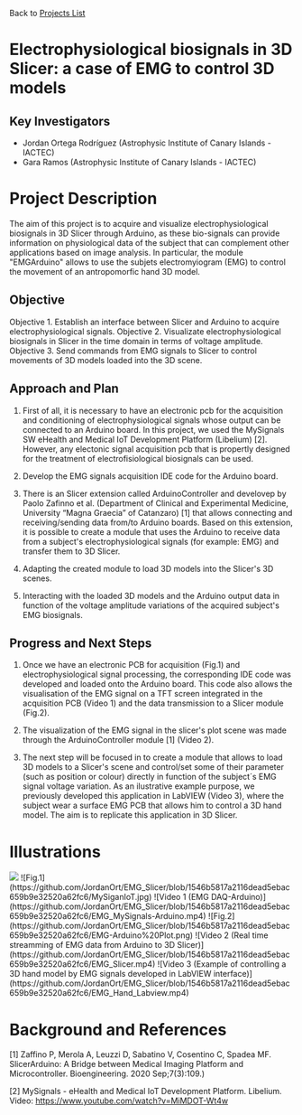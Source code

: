 Back to [Projects List](../../README.md#ProjectsList)

# Electrophysiological biosignals in 3D Slicer: a case of EMG to control 3D models

## Key Investigators

- Jordan Ortega Rodríguez (Astrophysic Institute of Canary Islands - IACTEC)
- Gara Ramos (Astrophysic Institute of Canary Islands - IACTEC)

# Project Description

The aim of this project is to acquire and visualize electrophysiological biosignals in 3D Slicer through Arduino, 
as these bio-signals can provide information on physiological data of the subject that can complement other applications 
based on image analysis. In particular, the module "EMGArduino" allows to use the subjets electromyiogram (EMG) 
to control the movement of an antropomorfic hand 3D model.

## Objective

Objective 1. Establish an interface between Slicer and Arduino to acquire electrophysiological signals.
Objective 2. Visualizate electrophysiological biosignals in Slicer in the time domain in terms of voltage amplitude. 
Objective 3. Send commands from EMG signals to Slicer to control movements of 3D models loaded into the 3D scene.


## Approach and Plan

1. First of all, it is necessary to have an electronic pcb for the acquisition and conditioning of electrophysiological 
   signals whose output can be connected to an Arduino board. In this project, we used the MySignals SW eHealth 
   and Medical IoT Development Platform (Libelium) [2]. However, any electonic signal acquisition pcb that is 
   propertly designed for the treatment of electrofisiological biosignals can be used.  

2. Develop the EMG signals acquisition IDE code for the Arduino board.
 
3. There is an Slicer extension called ArduinoController and develovep by Paolo Zafinno et al. (Department of Clinical 
   and Experimental Medicine, University “Magna Graecia” of Catanzaro) [1] that allows connecting and receiving/sending 
   data from/to Arduino boards. Based on this extension, it is possible to create a module that uses the Arduino to receive
   data from a subject's electrophysiological signals (for example: EMG) and transfer them to 3D Slicer.

4. Adapting the created module to load 3D models into the Slicer's 3D scenes.

5. Interacting with the loaded 3D models and the Arduino output data in function of the voltage amplitude variations 
   of the acquired subject's EMG biosignals. 


## Progress and Next Steps

1. Once we have an electronic PCB for acquisition (Fig.1) and electrophysiological signal processing, 
   the corresponding IDE code was developed and loaded onto the Arduino board. This code also allows the visualisation 
   of the EMG signal on a TFT screen integrated in the acquisition PCB (Video 1) and 
   the data transmission to a Slicer module (Fig.2).

2. The visualization of the EMG signal in the slicer's plot scene was made through the ArduinoController module [1] (Video 2).

3. The next step will be focused in to create a module that allows to load 3D models to a Slicer's scene and control/set some of their parameter
   (such as position or colour) directly in function of the subject´s EMG signal voltage variation. As an ilustrative example purpose, 
   we previously developed this application in LabVIEW (Video 3), where the subject wear a surface EMG PCB that allows 
   him to control a 3D hand model. The aim is to replicate this application in 3D Slicer.


# Illustrations
<img src="https://github.com/JordanOrt/EMG_Slicer/blob/1546b5817a2116dead5ebac659b9e32520a62fc6/MySiganIoT.jpg">
![Fig.1](https://github.com/JordanOrt/EMG_Slicer/blob/1546b5817a2116dead5ebac659b9e32520a62fc6/MySiganIoT.jpg)
![Video 1 (EMG DAQ-Arduino)](https://github.com/JordanOrt/EMG_Slicer/blob/1546b5817a2116dead5ebac659b9e32520a62fc6/EMG_MySignals-Arduino.mp4)
![Fig.2](https://github.com/JordanOrt/EMG_Slicer/blob/1546b5817a2116dead5ebac659b9e32520a62fc6/EMG-Arduino%20Plot.png)
![Video 2 (Real time streamming of EMG data from Arduino to 3D Slicer)](https://github.com/JordanOrt/EMG_Slicer/blob/1546b5817a2116dead5ebac659b9e32520a62fc6/EMG_Slicer.mp4)
![Video 3 (Example of controlling a 3D hand model by EMG signals developed in LabVIEW interface)](https://github.com/JordanOrt/EMG_Slicer/blob/1546b5817a2116dead5ebac659b9e32520a62fc6/EMG_Hand_Labview.mp4)


# Background and References

[1] Zaffino P, Merola A, Leuzzi D, Sabatino V, Cosentino C, Spadea MF. SlicerArduino: A Bridge between Medical 
    Imaging Platform and Microcontroller. Bioengineering. 2020 Sep;7(3):109.)

[2] MySignals - eHealth and Medical IoT Development Platform. Libelium. Video: https://www.youtube.com/watch?v=MiMDOT-Wt4w
